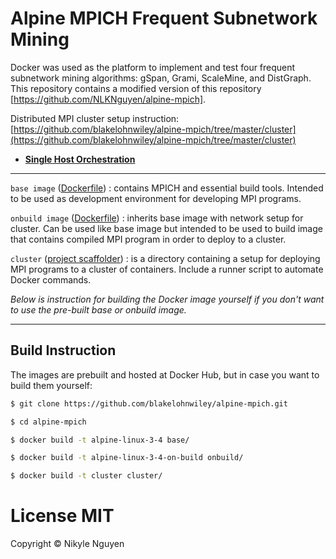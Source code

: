 # Alpine MPICH Frequent Subnetwork Mining

Docker was used as the platform to implement and test four frequent subnetwork mining algorithms: gSpan, Grami, ScaleMine, and DistGraph. This repository contains a modified version of this repository [https://github.com/NLKNguyen/alpine-mpich]. 

Distributed MPI cluster setup instruction: [https://github.com/blakelohnwiley/alpine-mpich/tree/master/cluster](https://github.com/blakelohnwiley/alpine-mpich/tree/master/cluster)  
* **[Single Host Orchestration](https://github.com/blakelohnwiley/alpine-mpich/wiki/Single-Host-Orchestration)**


----
`base image` ([Dockerfile](https://github.com/blakelohnwiley/alpine-mpich/blob/master/base/Dockerfile)) : contains MPICH and essential build tools. Intended to be used as development environment for developing MPI programs.

`onbuild image` ([Dockerfile](https://github.com/blakelohnwiley/alpine-mpich/blob/master/onbuild/Dockerfile)) : inherits base image with network setup for cluster. Can be used like base image but intended to be used to build image that contains compiled MPI program in order to deploy to a cluster.

`cluster` ([project scaffolder](https://github.com/blakelohnwiley/alpine-mpich/blob/master/cluster/Dockerfile)) : is a directory containing a setup for deploying MPI programs to a cluster of containers. Include a runner script to automate Docker commands.


*Below is instruction for building the Docker image yourself if you don't want to use the pre-built base or onbuild image.*

----

## Build Instruction

The images are prebuilt and hosted at Docker Hub, but in case you want to build them yourself:

```sh
$ git clone https://github.com/blakelohnwiley/alpine-mpich.git

$ cd alpine-mpich

$ docker build -t alpine-linux-3-4 base/

$ docker build -t alpine-linux-3-4-on-build onbuild/

$ docker build -t cluster cluster/
```

# License MIT
Copyright © Nikyle Nguyen

